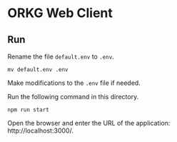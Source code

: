 # ORKG Web Client

## Run

Rename the file `default.env` to `.env`.

    mv default.env .env

Make modifications to the `.env` file if needed.

Run the following command in this directory.

    npm run start

Open the browser and enter the URL of the application: http://localhost:3000/.